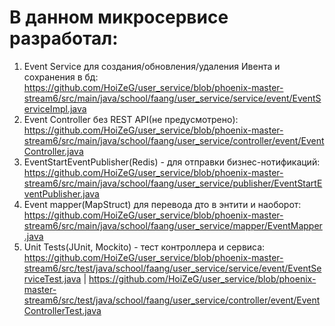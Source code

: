 # В данном микросервисе разработал:

1) Event Service для создания/обновления/удаления Ивента и сохранения в бд: https://github.com/HoiZeG/user_service/blob/phoenix-master-stream6/src/main/java/school/faang/user_service/service/event/EventServiceImpl.java
2) Event Controller без REST API(не предусмотрено): https://github.com/HoiZeG/user_service/blob/phoenix-master-stream6/src/main/java/school/faang/user_service/controller/event/EventController.java
3) EventStartEventPublisher(Redis) - для отправки бизнес-нотификаций: https://github.com/HoiZeG/user_service/blob/phoenix-master-stream6/src/main/java/school/faang/user_service/publisher/EventStartEventPublisher.java
4) Event mapper(MapStruct) для перевода дто в энтити и наоборот: https://github.com/HoiZeG/user_service/blob/phoenix-master-stream6/src/main/java/school/faang/user_service/mapper/EventMapper.java
5) Unit Tests(JUnit, Mockito) - тест контроллера и сервиса: https://github.com/HoiZeG/user_service/blob/phoenix-master-stream6/src/test/java/school/faang/user_service/service/event/EventServiceTest.java | https://github.com/HoiZeG/user_service/blob/phoenix-master-stream6/src/test/java/school/faang/user_service/controller/event/EventControllerTest.java
